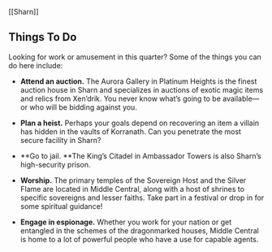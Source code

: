 [[Sharn]]

## Things To Do

Looking for work or amusement in this quarter? Some of the things you can do here include:


*   **Attend an auction.** The Aurora Gallery in Platinum Heights is the finest auction house in Sharn and specializes in auctions of exotic magic items and relics from Xen’drik. You never know what’s going to be available—or who will be bidding against you.


*   **Plan a heist.** Perhaps your goals depend on recovering an item a villain has hidden in the vaults of Korranath. Can you penetrate the most secure facility in Sharn?


*   **Go to jail. **The King’s Citadel in Ambassador Towers is also Sharn’s high-security prison.


*   **Worship.** The primary temples of the Sovereign Host and the Silver Flame are located in Middle Central, along with a host of shrines to specific sovereigns and lesser faiths. Take part in a festival or drop in for some spiritual guidance!


*   **Engage in espionage.** Whether you work for your nation or get entangled in the schemes of the dragonmarked houses, Middle Central is home to a lot of powerful people who have a use for capable agents.